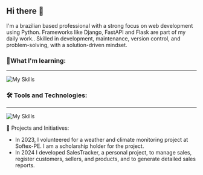 ## Hi there 👋
I'm a brazilian based professional with a strong focus on web development using Python. Frameworks like Django, FastAPI and Flask are part of my daily work..
Skilled in development, maintenance, version control, and problem-solving, with a solution-driven mindset. 

### 🌱What I'm learning:
***
![My Skills](https://skillicons.dev/icons?i=python,django,fastapi,flask,java,docker)

### 🛠️ Tools and Technologies:
***
![My Skills](https://skillicons.dev/icons?i=pycharm,git,gitlab,postgresql,mysql)

👥 Projects and Initiatives:

- In 2023, I volunteered for a weather and climate monitoring project at Softex-PE. I am a scholarship holder for the project.
- In 2024 I developed SalesTracker, a personal project, to manage sales, register customers, sellers, and products, and to generate detailed sales reports.
<!--
**JoseM4ria/JoseM4ria** is a ✨ _special_ ✨ repository because its `README.md` (this file) appears on your GitHub profile.


Here are some ideas to get you started:

- 🔭 I’m currently working on ...
- 🌱 I’m currently learning ...
- 👯 I’m looking to collaborate on ...
- 🤔 I’m looking for help with ...
- 💬 Ask me about ...
- 📫 How to reach me: ...
- 😄 Pronouns: ...
- ⚡ Fun fact: ...
-->
